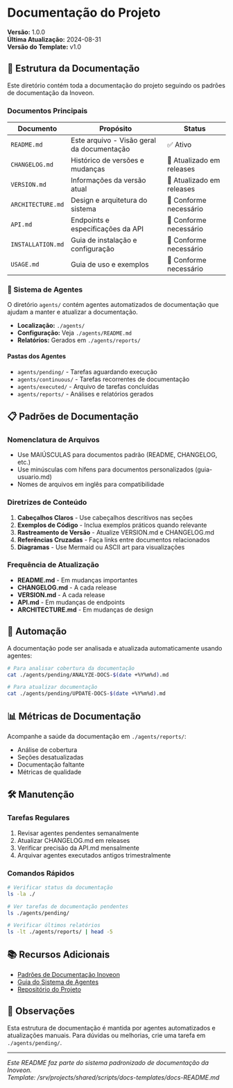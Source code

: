 # Documentação do Projeto

**Versão:** 1.0.0  
**Última Atualização:** 2024-08-31  
**Versão do Template:** v1.0

## 📁 Estrutura da Documentação

Este diretório contém toda a documentação do projeto seguindo os padrões de documentação da Inoveon.

### Documentos Principais

| Documento | Propósito | Status |
|-----------|-----------|--------|
| `README.md` | Este arquivo - Visão geral da documentação | ✅ Ativo |
| `CHANGELOG.md` | Histórico de versões e mudanças | 📝 Atualizado em releases |
| `VERSION.md` | Informações da versão atual | 📝 Atualizado em releases |
| `ARCHITECTURE.md` | Design e arquitetura do sistema | 📝 Conforme necessário |
| `API.md` | Endpoints e especificações da API | 📝 Conforme necessário |
| `INSTALLATION.md` | Guia de instalação e configuração | 📝 Conforme necessário |
| `USAGE.md` | Guia de uso e exemplos | 📝 Conforme necessário |

### 🤖 Sistema de Agentes

O diretório `agents/` contém agentes automatizados de documentação que ajudam a manter e atualizar a documentação.

- **Localização:** `./agents/`
- **Configuração:** Veja `./agents/README.md`
- **Relatórios:** Gerados em `./agents/reports/`

#### Pastas dos Agentes

- `agents/pending/` - Tarefas aguardando execução
- `agents/continuous/` - Tarefas recorrentes de documentação
- `agents/executed/` - Arquivo de tarefas concluídas
- `agents/reports/` - Análises e relatórios gerados

## 📋 Padrões de Documentação

### Nomenclatura de Arquivos
- Use MAIÚSCULAS para documentos padrão (README, CHANGELOG, etc.)
- Use minúsculas com hífens para documentos personalizados (guia-usuario.md)
- Nomes de arquivos em inglês para compatibilidade

### Diretrizes de Conteúdo
1. **Cabeçalhos Claros** - Use cabeçalhos descritivos nas seções
2. **Exemplos de Código** - Inclua exemplos práticos quando relevante
3. **Rastreamento de Versão** - Atualize VERSION.md e CHANGELOG.md
4. **Referências Cruzadas** - Faça links entre documentos relacionados
5. **Diagramas** - Use Mermaid ou ASCII art para visualizações

### Frequência de Atualização
- **README.md** - Em mudanças importantes
- **CHANGELOG.md** - A cada release
- **VERSION.md** - A cada release
- **API.md** - Em mudanças de endpoints
- **ARCHITECTURE.md** - Em mudanças de design

## 🔄 Automação

A documentação pode ser analisada e atualizada automaticamente usando agentes:

```bash
# Para analisar cobertura da documentação
cat ./agents/pending/ANALYZE-DOCS-$(date +%Y%m%d).md

# Para atualizar documentação
cat ./agents/pending/UPDATE-DOCS-$(date +%Y%m%d).md
```

## 📊 Métricas de Documentação

Acompanhe a saúde da documentação em `./agents/reports/`:
- Análise de cobertura
- Seções desatualizadas
- Documentação faltante
- Métricas de qualidade

## 🛠️ Manutenção

### Tarefas Regulares
1. Revisar agentes pendentes semanalmente
2. Atualizar CHANGELOG.md em releases
3. Verificar precisão da API.md mensalmente
4. Arquivar agentes executados antigos trimestralmente

### Comandos Rápidos

```bash
# Verificar status da documentação
ls -la ./

# Ver tarefas de documentação pendentes
ls ./agents/pending/

# Verificar últimos relatórios
ls -lt ./agents/reports/ | head -5
```

## 📚 Recursos Adicionais

- [Padrões de Documentação Inoveon](/srv/projects/shared/docs/DOCUMENTATION-STANDARDS.md)
- [Guia do Sistema de Agentes](/srv/projects/shared/docs/agents/README.md)
- [Repositório do Projeto](https://github.com/inoveon/[nome-do-projeto])

## 📝 Observações

Esta estrutura de documentação é mantida por agentes automatizados e atualizações manuais. Para dúvidas ou melhorias, crie uma tarefa em `./agents/pending/`.

---

*Este README faz parte do sistema padronizado de documentação da Inoveon.*  
*Template: /srv/projects/shared/scripts/docs-templates/docs-README.md*